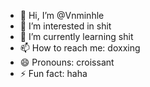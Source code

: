 - 👋 Hi, I’m @Vnminhle
- 👀 I’m interested in shit
- 🌱 I’m currently learning shit
- 📫 How to reach me: doxxing
- 😄 Pronouns: croissant
- ⚡ Fun fact: haha

<!---
Vnminhle/Vnminhle is a ✨ special ✨ repository because its `README.md` (this file) appears on your GitHub profile.
You can click the Preview link to take a look at your changes.
--->
